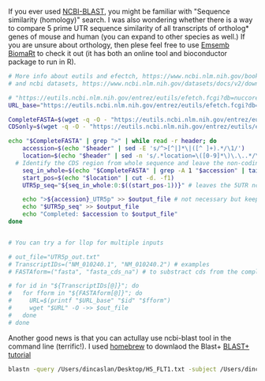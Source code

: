 If you ever used [NCBI-BLAST](https://blast.ncbi.nlm.nih.gov/Blast.cgi), you might be familiar with "Sequence similarity (homology)" search.
I was also wondering whether there is a way to compare 5 prime UTR sequence similarity of all transcripts of ortholog* genes of mouse and human (you can expand to other species as well.)
If you are unsure about orthology, then plese feel free to use [Emsemb BiomaRt](https://www.ensembl.org/info/data/biomart/index.html) to check it out (it has both an online tool and bioconductor package to run in R).

```bash
# More info about eutils and efectch, https://www.ncbi.nlm.nih.gov/books/NBK179288/, https://github.com/NCBI-Hackathons/EDirectCookbook, https://www.ncbi.nlm.nih.gov/books/NBK25499/table/chapter4.T._valid_values_of__retmode_and/, https://www.ncbi.nlm.nih.gov/books/NBK25499/,
# and ncbi datasets, https://www.ncbi.nlm.nih.gov/datasets/docs/v2/download-and-install/, https://github.com/ncbi/datasets, https://www.ncbi.nlm.nih.gov/datasets/docs/v2/reference-docs/data-packages/gene-package/, https://www.nature.com/articles/s41597-024-03571-y  as an alternative

# "https://eutils.ncbi.nlm.nih.gov/entrez/eutils/efetch.fcgi?db=nuccore&id=[NM TRANSCRIPT ID]/&rettype=[FASTA FORMAT]"
URL_base="https://eutils.ncbi.nlm.nih.gov/entrez/eutils/efetch.fcgi?db=nuccore&id=%s&rettype=%s"

CompleteFASTA=$(wget -q -O - "https://eutils.ncbi.nlm.nih.gov/entrez/eutils/efetch.fcgi?db=nuccore&id=NM_010240.2&rettype=fasta")
CDSonly=$(wget -q -O - "https://eutils.ncbi.nlm.nih.gov/entrez/eutils/efetch.fcgi?db=nuccore&id=NM_010240.2&rettype=fasta_cds_na")

echo "$CompleteFASTA" | grep ">" | while read -r header; do
	accession=$(echo "$header" | sed -E 's/^>[^|]*\|([^ ]+).*/\1/')
	location=$(echo "$header" | sed -n 's/.*location=\([0-9]*\)\.\..*/\1/p')
  # Identify the CDS region from whole sequence and leave the non-coding (nc)
	seq_in_whole=$(echo "$CompleteFASTA" | grep -A 1 "$accession" | tail -n 1)
	start_pos=$(echo "$location" | cut -d. -f1)
	UTR5p_seq="${seq_in_whole:0:$((start_pos-1))}" # leaves the 5UTR nc sequnece

	echo ">${accession}_UTR5p" >> $output_file # not necessary but keep in similar accession, gene name etc. format
	echo "$UTR5p_seq" >> $output_file
	echo "Completed: $accession to $output_file"
done

```
```bash

# You can try a for llop for multiple inputs 

# out_file="UTR5p_out.txt"
# TranscriptIDs=("NM_010240.1", "NM_010240.2") # examples
# FASTAform=("fasta", "fasta_cds_na") # to substract cds from the complete sequence to have 5 and 3UTR depending on interests, mine is 5pUTR

# for id in "${TranscriptIDs[@]}"; do
#   for fform in "${FASTAform[@]}"; do
#     URL=$(printf "$URL_base" "$id" "$fform")
#     wget "$URL" -O ->> $out_file
#   done
# done
```
Another good news is that you can actullay use ncbi-blast tool in the command line (terrific!).
I used [homebrew](https://formulae.brew.sh/formula/blast) to downlaod the Blast+
[BLAST+ tutorial](https://conmeehan.github.io/blast+tutorial.html)
```bash
blastn -query /Users/dincaslan/Desktop/HS_FLT1.txt -subject /Users/dincaslan/Desktop/MS_FLT1.txt -out /Users/dincaslan/Desktop/test_blastn.txt 
```

```r
```


```r
```


```r
```


```r
```


```r
```
